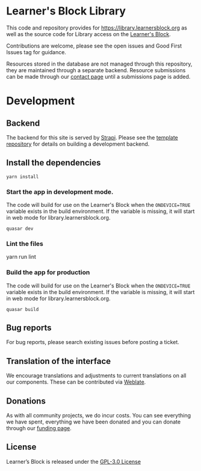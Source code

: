 # Learner's Block Library

This code and repository provides for https://library.learnersblock.org as well as the source code for Library access on the [Learner's Block](https://github.com/LearnersBlock/learners-block).

Contributions are welcome, please see the open issues and Good First Issues tag for guidance. 

Resources stored in the database are not managed through this repository, they are maintained through a separate backend. Resource submissions can be made through our [contact page](https://learnersblock.org/contact) until a submissions page is added. 

# Development

## Backend

The backend for this site is served by [Strapi](https://strapi.io). Please see the [template repository](https://github.com/LearnersBlock/library-backend-template) for details on building a development backend. 

## Install the dependencies
`yarn install`

### Start the app in development mode.
The code will build for use on the Learner's Block when the `ONDEVICE=TRUE` variable exists in the build environment. If the variable is missing, it will start in web mode for library.learnersblock.org.

`quasar dev`

### Lint the files
yarn run lint

### Build the app for production
The code will build for use on the Learner's Block when the `ONDEVICE=TRUE` variable exists in the build environment. If the variable is missing, it will start in web mode for library.learnersblock.org.

`quasar build`

## Bug reports

For bug reports, please search existing issues before posting a ticket. 

## Translation of the interface

We encourage translations and adjustments to current translations on all our components. These can be contributed via [Weblate](https://translate.learnersblock.org).  

## Donations

As with all community projects, we do incur costs. You can see everything we have spent, everything we have been donated and you can donate through our [funding page](https://docs.learnersblock.org/about-us#how-we-are-funded). 

## License

Learner’s Block is released under the [GPL-3.0 License](https://github.com/LearnersBlock/learners-block/blob/master/LICENSE)
